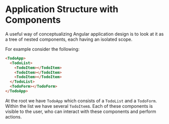 # Application Structure with Components

A useful way of conceptualizing Angular application design is to look at it as a tree of nested components, 
each having an isolated scope.

For example consider the following:

```html
<TodoApp>
  <TodoList>
    <TodoItem></TodoItem>
    <TodoItem></TodoItem>
    <TodoItem></TodoItem>
  </TodoList>
  <TodoForm></TodoForm>
</TodoApp>
```

At the root we have `TodoApp` which consists of a `TodoList` and a `TodoForm`. Within the list we have several `TodoItem`s. Each of these components is visible to the user, who can interact with these components and perform actions.

